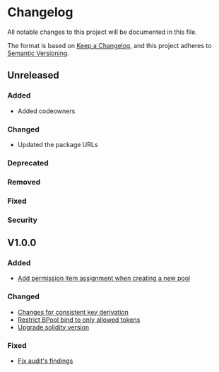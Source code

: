 # Changelog

All notable changes to this project will be documented in this file.

The format is based on [Keep a Changelog](https://keepachangelog.com/en/1.0.0/),
and this project adheres to [Semantic Versioning](https://semver.org/spec/v2.0.0.html).

## Unreleased 
### Added
- Added codeowners

### Changed
- Updated the package URLs

### Deprecated
### Removed
### Fixed
### Security

## V1.0.0
### Added
- [Add permission item assignment when creating a new pool](https://github.com/SwarmMarkets/balancer-core/commit/4665a777a2356f390f70e1599b0c87eb4fe82451)

### Changed
- [Changes for consistent key derivation](https://github.com/SwarmMarkets/balancer-core/commit/1c4a3b17bd71d92394f51e8d32d57160e01ef7b4)
- [Restrict BPool bind to only allowed tokens](https://github.com/SwarmMarkets/balancer-core/commit/46ac3f45aa3fdc978199b2f848fcf0c5f99d8173)
- [Upgrade solidity version](https://github.com/SwarmMarkets/balancer-core/commit/15fa255784f3aa5f74463bb6ef8664aaea557c63)

### Fixed
- [Fix audit's findings](https://github.com/SwarmMarkets/balancer-core/commit/d3f5084458a29ff231a6d45c0016c5193a8c2e92)
